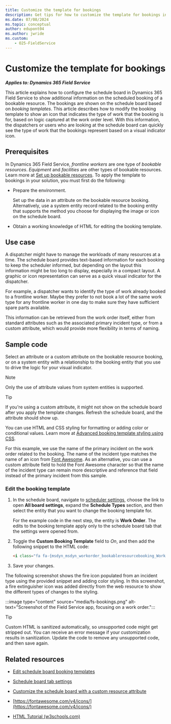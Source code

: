 ```yaml
---
title: Customize the template for bookings
description: Get tips for how to customize the template for bookings in solutions with Dynamics 365 Field Service.
ms.date: 07/08/2024
ms.topic: conceptual
author: edupont04
ms.author: jwride
ms.custom:
    - O25-FieldService
---
```

# Customize the template for bookings

***Applies to: Dynamics 365 Field Service***

This article explains how to configure the schedule board in Dynamics 365 Field Service to show additional information on the scheduled booking of a bookable resource. The bookings are shown on the schedule board based on *booking templates*. This article describes how to modify the booking template to show an icon that indicates the type of work that the booking is for, based on logic captured at the work order level. With this information, the dispatchers or users who are looking at the schedule board can quickly see the type of work that the bookings represent based on a visual indicator icon.

## Prerequisites

In Dynamics 365 Field Service, *frontline workers* are one type of *bookable resources*. *Equipment* and *facilities* are other types of bookable resources. Learn more at [Set up bookable resources](/dynamics365/field-service/set-up-bookable-resources). To apply the template to bookings in your solution, you must first do the following:

- Prepare the environment.

  Set up the data in an attribute on the bookable resource booking. Alternatively, use a system entity record related to the booking entity that supports the method you choose for displaying the image or icon on the schedule board.

- Obtain a working knowledge of HTML for editing the booking template.

## Use case

A dispatcher might have to manage the workloads of many resources at a time. The schedule board provides text-based information for each booking to keep the scheduler informed, but depending on the layout this information might be too long to display, especially in a compact layout. A graphic or icon representation can serve as a quick visual indicator for the dispatcher.

For example, a dispatcher wants to identify the type of work already booked to a frontline worker. Maybe they prefer to not book a lot of the same work type for any frontline worker in one day to make sure they have sufficient spare parts available.

This information can be retrieved from the work order itself, either from standard attributes such as the associated primary incident type, or from a custom attribute, which would provide more flexibility in terms of naming.

## Sample code

Select an attribute or a custom attribute on the bookable resource booking, or on a system entity with a relationship to the booking entity that you use to drive the logic for your visual indicator.  

> [!NOTE]
> Only the use of attribute values from system entities is supported.

> [!TIP]
> If you're using a custom attribute, it might not show on the schedule board after you apply the template changes. Refresh the schedule board, and the attribute should show up.  

You can use HTML and CSS styling for formatting or adding color or conditional values. Learn more at [Advanced booking template styling using CSS](/dynamics365/field-service/booking-template#advanced-booking-template-styling-using-css).  

For this example, we use the name of the primary incident on the work order related to the booking. The name of the incident type matches the name of an icon from [Font Awesome](https://fontawesome.com/v4/icons/). As an alternative, you can use a custom attribute field to hold the Font Awesome character so that the name of the incident type can remain more descriptive and reference that field instead of the primary incident from this sample.

### Edit the booking template

1. In the schedule board, navigate to [scheduler settings](/dynamics365/field-service/schedule-board-tab-settings), choose the link to open **All board settings**, expand the **Schedule Types** section, and then select the entity that you want to change the booking template for.

    For the example code in the next step, the entity is **Work Order**. The edits to the booking template apply only to the schedule board tab that the settings were opened from.  
2. Toggle the **Custom Booking Template** field to *On*, and then add the following snippet to the HTML code:

    ```html
    <i class="fa fa-{msdyn_msdyn_workorder_bookableresourcebooking_WorkOrder.msdyn_primaryincidenttype}"></i>
    ```

3. Save your changes.

The following screenshot shows the fire icon populated from an incident type using the provided snippet and adding color styling. In this screenshot, a fire extinguisher icon was added directly from the web resource to show the different types of changes to the styling.

:::image type="content" source="media/fs-bookings.png" alt-text="Screenshot of the Field Service app, focusing on a work order.":::

> [!TIP]
> Custom HTML is sanitized automatically, so unsupported code might get stripped out. You can receive an error message if your customization results in sanitization. Update the code to remove any unsupported code, and then save again.

## Related resources

- [Edit schedule board booking templates](/dynamics365/field-service/booking-template)

- [Schedule board tab settings](/dynamics365/field-service/schedule-board-tab-settings)

- [Customize the schedule board with a custom resource attribute](/dynamics365/field-service/extend-schedule-board-custom-resource-attribute)

- [https://fontawesome.com/v4/icons/](https://fontawesome.com/v4/icons/)

- [HTML Tutorial (w3schools.com)](https://www.w3schools.com/html/default.asp)

<!-- ## Tags

*Field Service Features:* Schedule Board, Scheduling, Bookings, Resources, Booking templates

*Products:* Dynamics 365 Field Service, O25-FieldService -->
